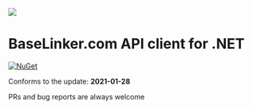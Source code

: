 ![](https://baselinker.com/assets/images/favicons/apple-icon-57x57.png)

# BaseLinker.com API client for .NET
[![NuGet](https://img.shields.io/nuget/v/BaseLinker)](https://www.nuget.org/packages/BaseLinker/)

Conforms to the update: **2021-01-28**

PRs and bug reports are always welcome
